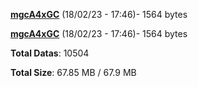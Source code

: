[**mgcA4xGC**](/data/mgcA4xGC.txt) (18/02/23 - 17:46)- 1564 bytes

[**mgcA4xGC**](/data/mgcA4xGC.txt) (18/02/23 - 17:46)- 1564 bytes

**Total Datas**: 10504

**Total Size**: 67.85 MB / 67.9 MB